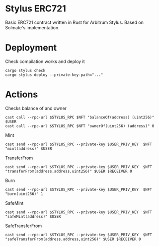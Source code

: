 # Stylus ERC721

Basic ERC721 contract written in Rust for Arbitrum Stylus. Based on Solmate's implementation.

# Deployment
Check compilation works and deploy it
```
cargo stylus check
cargo stylus deploy --private-key-path="..."
```

# Actions
Checks balance of and owner
```
cast call --rpc-url $STYLUS_RPC $NFT "balanceOf(address) (uint256)" $USER
cast call --rpc-url $STYLUS_RPC $NFT "ownerOf(uint256) (address)" 0
```

Mint
```
cast send --rpc-url $STYLUS_RPC --private-key $USER_PRIV_KEY  $NFT "mint(address)" $USER
```

TransferFrom
```
cast send --rpc-url $STYLUS_RPC --private-key $USER_PRIV_KEY  $NFT "transferFrom(address,address,uint256)" $USER $RECEIVER 0
```

Burn
```
cast send --rpc-url $STYLUS_RPC --private-key $USER_PRIV_KEY  $NFT "burn(uint256)" 1
```

SafeMint
```
cast send --rpc-url $STYLUS_RPC --private-key $USER_PRIV_KEY  $NFT "safeMint(address)" $USER
```

SafeTransferFrom
```
cast send --rpc-url $STYLUS_RPC --private-key $USER_PRIV_KEY  $NFT "safeTransferFrom(address,address,uint256)" $USER $RECEIVER 0
```